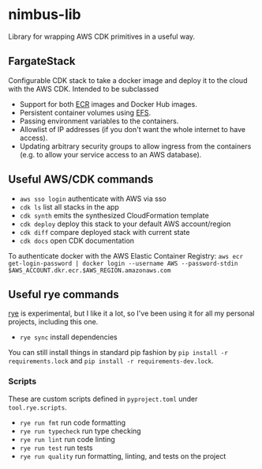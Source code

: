 # nimbus-lib

Library for wrapping AWS CDK primitives in a useful way.

## FargateStack
Configurable CDK stack to take a docker image and deploy it to the cloud with the AWS CDK. 
Intended to be subclassed

* Support for both [ECR](https://aws.amazon.com/ecr/) images and Docker Hub images.
* Persistent container volumes using [EFS](https://aws.amazon.com/efs/).
* Passing environment variables to the containers.
* Allowlist of IP addresses (if you don't want the whole internet to have access).
* Updating arbitrary security groups to allow ingress from the containers (e.g. to allow your service access to an AWS database).


## Useful AWS/CDK commands
 * `aws sso login`   authenticate with AWS via sso
 * `cdk ls`          list all stacks in the app
 * `cdk synth`       emits the synthesized CloudFormation template
 * `cdk deploy`      deploy this stack to your default AWS account/region
 * `cdk diff`        compare deployed stack with current state
 * `cdk docs`        open CDK documentation
 
To authenticate docker with the AWS Elastic Container Registry:
 `aws ecr get-login-password | docker login --username AWS --password-stdin $AWS_ACCOUNT.dkr.ecr.$AWS_REGION.amazonaws.com`


## Useful rye commands
[rye](https://github.com/mitsuhiko/rye) is experimental, but I like it a lot, so I've been using it for all my personal projects, including this one.

 * `rye sync`          install dependencies

You can still install things in standard pip fashion by `pip install -r requirements.lock` and `pip install -r requirements-dev.lock`.

### Scripts
These are custom scripts defined in `pyproject.toml` under `tool.rye.scripts`.
 * `rye run fmt`       run code formatting 
 * `rye run typecheck` run type checking
 * `rye run lint`      run code linting
 * `rye run test`      run tests
 * `rye run quality`   run formatting, linting, and tests on the project



